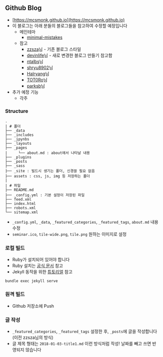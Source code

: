 
## Github Blog
- [https://mcsmonk.github.io](https://mcsmonk.github.io)
- 이 블로그는 아래 분들의 블로그들을 참고하여 수정할 예정입니다
    - 메인테마
        - [minimal-mistakes](https://github.com/mmistakes/minimal-mistakes)
    - 참고
        - [zzsza](https://zzsza.github.io/)님 - 기존 블로그 스타일
        - [devinlife](https://devinlife.com/)님 - 새로 변경한 블로그 만들기 참고함
        - [ntalbs](https://ntalbs.github.io/about/)님
        - [shryu8902](https://shryu8902.github.io/about/)님
        - [Halryang](http://www.halryang.net/)님
        - [TOT0Ro](https://tot0rokr.github.io/)님
        - [parksb](https://parksb.github.io/about.html)님
- 추가 예정 기능
    - 각주


### Structure

```
.
| # 폴더
├── _data
├── _includes
├── _ipynbs
├── _layouts
├── _pages
|     └── about.md : about에서 나타날 내용
├── _plugins
├── _posts
├── _sass
├── _site : 빌드시 생기는 폴더, 신경쓸 필요 없음
├── assets : css, js, img 등 저장하는 폴더
|
| # 파일
├── README.md
├── _config.yml : 기본 설정이 저장된 파일
├── feed.xml
├── index.html
├── robots.xml
└── sitemap.xml
```

- ```_config.yml```, ```_data```, ```_featured_categories```, ```_featured_tags```, ```about.md``` 내용 수정
- ```seminar.ico```, ```tile-wide.png```, ```tile.png``` 원하는 이미지로 설정

### 로컬 빌드
- Ruby가 설치되어 있어야 합니다
- Ruby 설치는 [공식 문서](https://www.ruby-lang.org/ko/documentation/installation/) 참고
- Jekyll 동작을 위한 [튜토리얼](https://jekyllrb.com/docs/step-by-step/01-setup/) 참고
```
bundle exec jekyll serve
```

### 원격 빌드
- Github 저장소에 Push

### 글 작성
- ```_featured_categories```, ```_featured_tags``` 설정한 후, ```_posts```에 글을 작성합니다 (이전 zzsza님의 방식)
- 글 제목 형태는 ```2018-01-03-title1.md``` 이런 방식처럼 작성! 날짜를 빼고 쓰면 반영되지 않습니다
